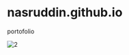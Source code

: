 # nasruddin.github.io
portofolio

![2](https://user-images.githubusercontent.com/71059706/156875417-6d489114-0ec3-495d-8a69-3e4f244b6996.png)
